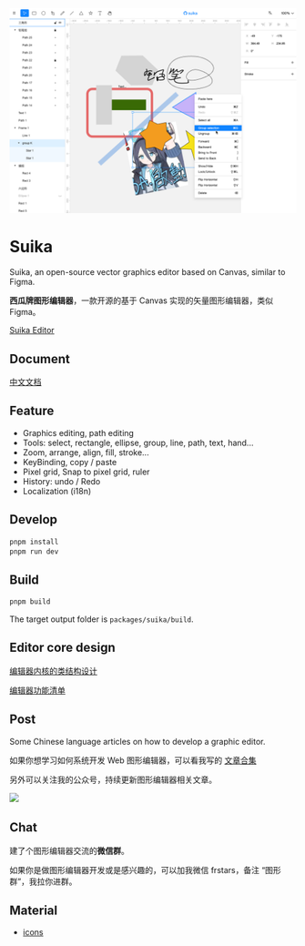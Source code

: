 ![Screenshot](screenshot.png)

# Suika

Suika, an open-source vector graphics editor based on Canvas, similar to Figma.

**西瓜牌图形编辑器**，一款开源的基于 Canvas 实现的矢量图形编辑器，类似 Figma。

[Suika Editor](https://blog.fstars.wang/app/suika/)

## Document

[中文文档](https://f-star.github.io/suika-document/)

## Feature

- Graphics editing, path editing
- Tools: select, rectangle, ellipse, group, line, path, text, hand...
- Zoom, arrange, align, fill, stroke...
- KeyBinding, copy / paste
- Pixel grid, Snap to pixel grid, ruler
- History: undo / Redo
- Localization (i18n)

## Develop

```sh
pnpm install
pnpm run dev
```

## Build

```sh
pnpm build
```

The target output folder is `packages/suika/build`.

## Editor core design

[编辑器内核的类结构设计](https://f5b8b9lm1y.feishu.cn/mindnotes/DgJRb2GpGmdGdKnfl3rcJzw6n5e#mindmap)

[编辑器功能清单](https://f5b8b9lm1y.feishu.cn/mindnotes/ORJabmf7qmYHxqnjtIBcOkhGnNf#mindmap)

## Post

Some Chinese language articles on how to develop a graphic editor.

如果你想学习如何系统开发 Web 图形编辑器，可以看我写的 [文章合集](https://blog.fstars.wang/graphics-editor/archive.html)

另外可以关注我的公众号，持续更新图形编辑器相关文章。

<img 
  width="550px"
  src="https://user-images.githubusercontent.com/18698939/219853531-e39e1537-99e6-40bf-a56f-81330fca3180.png" 
/>

## Chat

建了个图形编辑器交流的**微信群**。

如果你是做图形编辑器开发或是感兴趣的，可以加我微信 frstars，备注 “图形群”，我拉你进群。

## Material

- [icons](https://www.figma.com/community/file/1224385128783567603/suika-icons)
